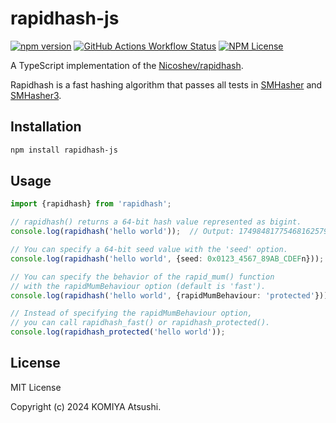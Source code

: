 # rapidhash-js

[![npm version](https://badge.fury.io/js/rapidhash-js.svg)](https://badge.fury.io/js/rapidhash-js)
[![GitHub Actions Workflow Status](https://img.shields.io/github/actions/workflow/status/komiya-atsushi/rapidhash-js/test.yaml)](https://github.com/komiya-atsushi/rapidhash-js/actions/workflows/test.yaml)
[![NPM License](https://img.shields.io/npm/l/rapidhash-js)](https://opensource.org/licenses/MIT)

A TypeScript implementation of the [Nicoshev/rapidhash](https://github.com/Nicoshev/rapidhash).

Rapidhash is a fast hashing algorithm that passes all tests in [SMHasher](https://github.com/rurban/smhasher) and [SMHasher3](https://gitlab.com/fwojcik/smhasher3).

## Installation


```bash
npm install rapidhash-js
```

## Usage

```typescript
import {rapidhash} from 'rapidhash';

// rapidhash() returns a 64-bit hash value represented as bigint.
console.log(rapidhash('hello world'));  // Output: 17498481775468162579n

// You can specify a 64-bit seed value with the 'seed' option.
console.log(rapidhash('hello world', {seed: 0x0123_4567_89AB_CDEFn}));  // Output: 9400866032237060842n

// You can specify the behavior of the rapid_mum() function
// with the rapidMumBehaviour option (default is 'fast').
console.log(rapidhash('hello world', {rapidMumBehaviour: 'protected'}));  // Output: 16019612682927597028n

// Instead of specifying the rapidMumBehaviour option,
// you can call rapidhash_fast() or rapidhash_protected().
console.log(rapidhash_protected('hello world'));
```

## License

MIT License

Copyright (c) 2024 KOMIYA Atsushi.
